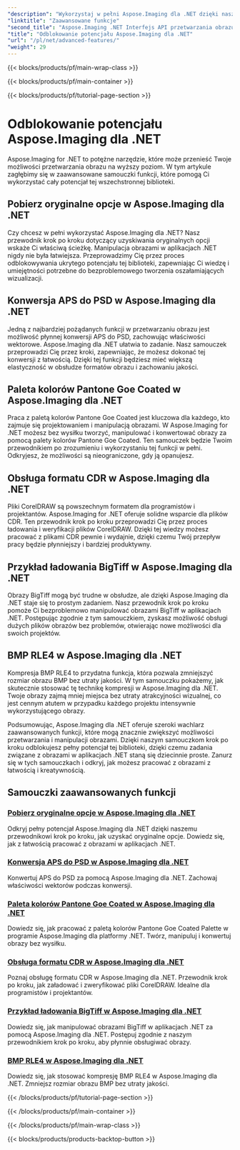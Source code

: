 ```yaml
---
"description": "Wykorzystaj w pełni Aspose.Imaging dla .NET dzięki naszym samouczkom krok po kroku. Dowiedz się, jak odblokować oryginalne opcje i bez wysiłku pracować z obrazami."
"linktitle": "Zaawansowane funkcje"
"second_title": "Aspose.Imaging .NET Interfejs API przetwarzania obrazu"
"title": "Odblokowanie potencjału Aspose.Imaging dla .NET"
"url": "/pl/net/advanced-features/"
"weight": 29
---
```


{{< blocks/products/pf/main-wrap-class >}}

{{< blocks/products/pf/main-container >}}

{{< blocks/products/pf/tutorial-page-section >}}

# Odblokowanie potencjału Aspose.Imaging dla .NET


Aspose.Imaging for .NET to potężne narzędzie, które może przenieść Twoje możliwości przetwarzania obrazu na wyższy poziom. W tym artykule zagłębimy się w zaawansowane samouczki funkcji, które pomogą Ci wykorzystać cały potencjał tej wszechstronnej biblioteki.

## Pobierz oryginalne opcje w Aspose.Imaging dla .NET

Czy chcesz w pełni wykorzystać Aspose.Imaging dla .NET? Nasz przewodnik krok po kroku dotyczący uzyskiwania oryginalnych opcji wskaże Ci właściwą ścieżkę. Manipulacja obrazami w aplikacjach .NET nigdy nie była łatwiejsza. Przeprowadzimy Cię przez proces odblokowywania ukrytego potencjału tej biblioteki, zapewniając Ci wiedzę i umiejętności potrzebne do bezproblemowego tworzenia oszałamiających wizualizacji.

## Konwersja APS do PSD w Aspose.Imaging dla .NET

Jedną z najbardziej pożądanych funkcji w przetwarzaniu obrazu jest możliwość płynnej konwersji APS do PSD, zachowując właściwości wektorowe. Aspose.Imaging dla .NET ułatwia to zadanie. Nasz samouczek przeprowadzi Cię przez kroki, zapewniając, że możesz dokonać tej konwersji z łatwością. Dzięki tej funkcji będziesz mieć większą elastyczność w obsłudze formatów obrazu i zachowaniu jakości.

## Paleta kolorów Pantone Goe Coated w Aspose.Imaging dla .NET

Praca z paletą kolorów Pantone Goe Coated jest kluczowa dla każdego, kto zajmuje się projektowaniem i manipulacją obrazami. W Aspose.Imaging for .NET możesz bez wysiłku tworzyć, manipulować i konwertować obrazy za pomocą palety kolorów Pantone Goe Coated. Ten samouczek będzie Twoim przewodnikiem po zrozumieniu i wykorzystaniu tej funkcji w pełni. Odkryjesz, że możliwości są nieograniczone, gdy ją opanujesz.

## Obsługa formatu CDR w Aspose.Imaging dla .NET

Pliki CorelDRAW są powszechnym formatem dla programistów i projektantów. Aspose.Imaging for .NET oferuje solidne wsparcie dla plików CDR. Ten przewodnik krok po kroku przeprowadzi Cię przez proces ładowania i weryfikacji plików CorelDRAW. Dzięki tej wiedzy możesz pracować z plikami CDR pewnie i wydajnie, dzięki czemu Twój przepływ pracy będzie płynniejszy i bardziej produktywny.

## Przykład ładowania BigTiff w Aspose.Imaging dla .NET

Obrazy BigTiff mogą być trudne w obsłudze, ale dzięki Aspose.Imaging dla .NET staje się to prostym zadaniem. Nasz przewodnik krok po kroku pomoże Ci bezproblemowo manipulować obrazami BigTiff w aplikacjach .NET. Postępując zgodnie z tym samouczkiem, zyskasz możliwość obsługi dużych plików obrazów bez problemów, otwierając nowe możliwości dla swoich projektów.

## BMP RLE4 w Aspose.Imaging dla .NET

Kompresja BMP RLE4 to przydatna funkcja, która pozwala zmniejszyć rozmiar obrazu BMP bez utraty jakości. W tym samouczku pokażemy, jak skutecznie stosować tę technikę kompresji w Aspose.Imaging dla .NET. Twoje obrazy zajmą mniej miejsca bez utraty atrakcyjności wizualnej, co jest cennym atutem w przypadku każdego projektu intensywnie wykorzystującego obrazy.

Podsumowując, Aspose.Imaging dla .NET oferuje szeroki wachlarz zaawansowanych funkcji, które mogą znacznie zwiększyć możliwości przetwarzania i manipulacji obrazami. Dzięki naszym samouczkom krok po kroku odblokujesz pełny potencjał tej biblioteki, dzięki czemu zadania związane z obrazami w aplikacjach .NET staną się dziecinnie proste. Zanurz się w tych samouczkach i odkryj, jak możesz pracować z obrazami z łatwością i kreatywnością.
## Samouczki zaawansowanych funkcji
### [Pobierz oryginalne opcje w Aspose.Imaging dla .NET](./get-original-options/)
Odkryj pełny potencjał Aspose.Imaging dla .NET dzięki naszemu przewodnikowi krok po kroku, jak uzyskać oryginalne opcje. Dowiedz się, jak z łatwością pracować z obrazami w aplikacjach .NET.
### [Konwersja APS do PSD w Aspose.Imaging dla .NET](./convert-aps-to-psd/)
Konwertuj APS do PSD za pomocą Aspose.Imaging dla .NET. Zachowaj właściwości wektorów podczas konwersji.
### [Paleta kolorów Pantone Goe Coated w Aspose.Imaging dla .NET](./pantone-goe-coated-palette/)
Dowiedz się, jak pracować z paletą kolorów Pantone Goe Coated Palette w programie Aspose.Imaging dla platformy .NET. Twórz, manipuluj i konwertuj obrazy bez wysiłku.
### [Obsługa formatu CDR w Aspose.Imaging dla .NET](./support-of-cdr-format/)
Poznaj obsługę formatu CDR w Aspose.Imaging dla .NET. Przewodnik krok po kroku, jak załadować i zweryfikować pliki CorelDRAW. Idealne dla programistów i projektantów.
### [Przykład ładowania BigTiff w Aspose.Imaging dla .NET](./bigtiff-load-example/)
Dowiedz się, jak manipulować obrazami BigTiff w aplikacjach .NET za pomocą Aspose.Imaging dla .NET. Postępuj zgodnie z naszym przewodnikiem krok po kroku, aby płynnie obsługiwać obrazy.
### [BMP RLE4 w Aspose.Imaging dla .NET](./bmp-rle4/)
Dowiedz się, jak stosować kompresję BMP RLE4 w Aspose.Imaging dla .NET. Zmniejsz rozmiar obrazu BMP bez utraty jakości.

{{< /blocks/products/pf/tutorial-page-section >}}

{{< /blocks/products/pf/main-container >}}

{{< /blocks/products/pf/main-wrap-class >}}

{{< blocks/products/products-backtop-button >}}